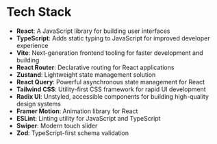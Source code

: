# Tech Stack

- **React**: A JavaScript library for building user interfaces
- **TypeScript**: Adds static typing to JavaScript for improved developer experience
- **Vite**: Next-generation frontend tooling for faster development and building
- **React Router**: Declarative routing for React applications
- **Zustand**: Lightweight state management solution
- **React Query**: Powerful asynchronous state management for React
- **Tailwind CSS**: Utility-first CSS framework for rapid UI development
- **Radix UI**: Unstyled, accessible components for building high-quality design systems
- **Framer Motion**: Animation library for React
- **ESLint**: Linting utility for JavaScript and TypeScript
- **Swiper**: Modern touch slider
- **Zod**: TypeScript-first schema validation
